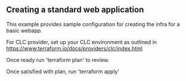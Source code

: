 ## Creating a standard web application

This example provides sample configuration for creating the infra for a basic webapp. 

For CLC provider, set up your CLC environment as outlined in https://www.terraform.io/docs/providers/clc/index.html

Once ready run 'terraform plan' to review. 

Once satisfied with plan, run 'terraform apply'
